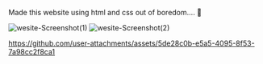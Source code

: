 
Made this website using html and css out of boredom.... 🙂




![wesite-Screenshot(1)](https://github.com/user-attachments/assets/1743c4dd-f672-4725-a97b-7485d55c93bd)
![wesite-Screenshot(2)](https://github.com/user-attachments/assets/a772f079-7f04-4b12-8011-5989c838954b)


https://github.com/user-attachments/assets/5de28c0b-e5a5-4095-8f53-7a98cc2f8ca1
